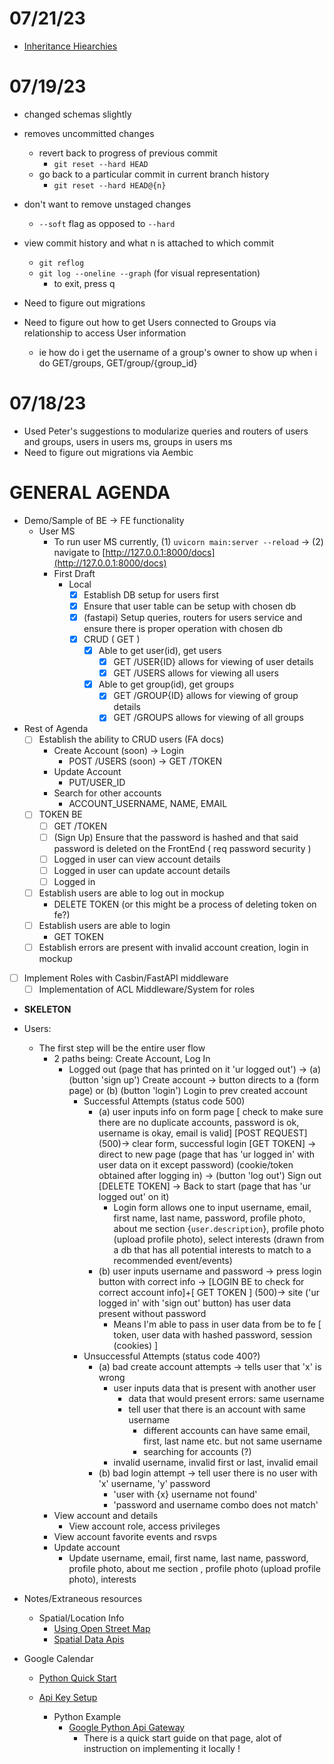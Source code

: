 # 07/21/23
- [Inheritance Hiearchies](https://docs.sqlalchemy.org/en/14/orm/inheritance_loading.html)

# 07/19/23
- changed schemas slightly
- removes uncommitted changes
    - revert back to progress of previous commit
        - `git reset --hard HEAD`
    - go back to a particular commit in current branch history
        - `git reset --hard HEAD@{n}`
- don't want to remove unstaged changes
    - `--soft` flag as opposed to `--hard`
- view commit history and what n is attached to which commit
    - `git reflog`
    - `git log --oneline --graph` (for visual representation)
        - to exit, press q

- Need to figure out migrations
- Need to figure out how to get Users connected to Groups via relationship to access User information
    - ie how do i get the username of a group's owner to show up when i do GET/groups, GET/group/{group_id}

# 07/18/23
- Used Peter's suggestions to modularize queries and routers of users and groups, users in users ms, groups in users ms
- Need to figure out migrations via Aembic


# GENERAL AGENDA
- Demo/Sample of BE -> FE functionality
    - User MS
        - To run user MS currently, (1) `uvicorn main:server --reload` -> (2) navigate to [http://127.0.0.1:8000/docs](http://127.0.0.1:8000/docs)
        - First Draft
            - Local
                - [x] Establish DB setup for users first
                - [x] Ensure that user table can be setup with chosen db
                - [x] (fastapi) Setup queries, routers for users service and ensure there is proper operation with chosen db
                - [x] CRUD ( GET )
                    - [x] Able to get user(id), get users
                        - [x] GET /USER{ID} allows for viewing of user details
                        - [x] GET /USERS allows for viewing all users
                    - [x] Able to get group(id), get groups
                        - [x] GET /GROUP{ID} allows for viewing of group details
                        - [x] GET /GROUPS allows for viewing of all groups

- Rest of Agenda
    - [ ] Establish the ability to CRUD users (FA docs)
        - Create Account (soon) -> Login
            - POST /USERS (soon) -> GET /TOKEN
        - Update Account
            - PUT/USER_ID
        - Search for other accounts
            - ACCOUNT_USERNAME, NAME, EMAIL
    - [ ] TOKEN BE
        - [ ] GET /TOKEN
        - [ ] (Sign Up) Ensure that the password is hashed and that said password is deleted on the FrontEnd ( req password security )
        - [ ] Logged in user can view account details
        - [ ] Logged in user can update account details
        - [ ] Logged in
    - [ ] Establish users are able to log out in mockup
        - DELETE TOKEN (or this might be a process of deleting token on fe?)
    - [ ] Establish users are able to login
        - GET TOKEN
    - [ ] Establish errors are present with invalid account creation, login in mockup
- [ ] Implement Roles with Casbin/FastAPI middleware
    - [ ] Implementation of ACL Middleware/System for roles

- __SKELETON__
- Users:
    - The first step will be the entire user flow
        - 2 paths being: Create Account, Log In
            - Logged out (page that has printed on it 'ur logged out') -> (a) (button 'sign up') Create account -> button directs to a (form page) or (b) (button 'login') Login to prev created account
                - Successful Attempts (status code 500)
                    - (a) user inputs info on form page [ check to make sure there are no duplicate accounts, password is ok, username is okay, email is valid] [POST REQUEST] (500)-> clear form, successful login [GET TOKEN] -> direct to new page (page that has 'ur logged in' with user data on it except password) (cookie/token obtained after logging in) -> (button 'log out') Sign out [DELETE TOKEN] -> Back to start (page that has 'ur logged out' on it)
                        - Login form allows one to input username, email, first name, last name, password, profile photo, about me section {`user.description`}, profile photo (upload profile photo), select interests (drawn from a db that has all potential interests to match to a recommended event/events)
                    - (b) user inputs username and password -> press login button with correct info -> [LOGIN BE to check for correct account info]+[ GET TOKEN ] (500)-> site ('ur logged in' with 'sign out' button) has user data present without password
                        - Means I'm able to pass in user data from be to fe [ token, user data with hashed password, session (cookies) ]
                - Unsuccessful Attempts (status code 400?)
                    - (a) bad create account attempts -> tells user that 'x' is wrong
                        - user inputs data that is present with another user
                            - data that would present errors: same username
                            - tell user that there is an account with same username
                                - different accounts can have same email, first, last name etc. but not same username
                                - searching for accounts (?)
                        - invalid username, invalid first or last, invalid email
                    - (b) bad login attempt -> tell user there is no user with 'x' username, 'y' password
                        - 'user with {x} username not found'
                        - 'password and username combo does not match'
        - View account and details
            - View account role, access privileges
        - View account favorite events and rsvps
        - Update account
            - Update username, email, first name, last name, password, profile photo, about me section , profile photo (upload profile photo), interests

- Notes/Extraneous resources
    - Spatial/Location Info
        - [Using Open Street Map](https://wiki.openstreetmap.org/wiki/Using_OpenStreetMap#Web_applications)
        - [Spatial Data Apis](https://www.reddit.com/r/gis/comments/tb5rcq/what_are_some_of_your_favorite_apis_that_expose/)

- Google Calendar
    - [Python Quick Start](https://developers.google.com/calendar/api/quickstart/python)

    - [Api Key Setup](https://stackoverflow.com/questions/50881005/google-sheet-api-message-the-request-is-missing-a-valid-api-key)

        - Python Example
            - [Google Python Api Gateway](https://github.com/googleapis/python-api-gateway)
                - There is a quick start guide on that page, alot of instruction on implementing it locally !
